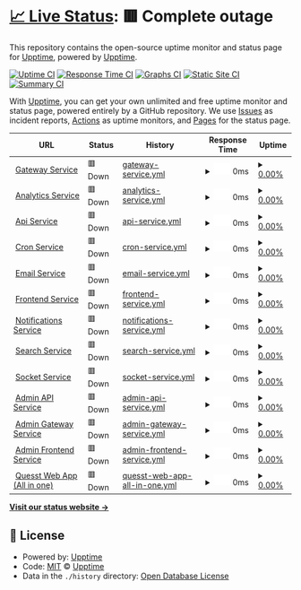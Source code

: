 # [📈 Live Status](https://upptime.github.io/upptime): <!--live status--> **🟥 Complete outage**

This repository contains the open-source uptime monitor and status page for [Upptime](https://upptime.js.org), powered by [Upptime](https://github.com/upptime/upptime).

[![Uptime CI](https://github.com/malik106/qst-client-status-all/workflows/Uptime%20CI/badge.svg)](https://github.com/malik106/qst-client-status-all/actions?query=workflow%3A%22Uptime+CI%22)
[![Response Time CI](https://github.com/malik106/qst-client-status-all/workflows/Response%20Time%20CI/badge.svg)](https://github.com/malik106/qst-client-status-all/actions?query=workflow%3A%22Response+Time+CI%22)
[![Graphs CI](https://github.com/malik106/qst-client-status-all/workflows/Graphs%20CI/badge.svg)](https://github.com/malik106/qst-client-status-all/actions?query=workflow%3A%22Graphs+CI%22)
[![Static Site CI](https://github.com/malik106/qst-client-status-all/workflows/Static%20Site%20CI/badge.svg)](https://github.com/malik106/qst-client-status-all/actions?query=workflow%3A%22Static+Site+CI%22)
[![Summary CI](https://github.com/malik106/qst-client-status-all/workflows/Summary%20CI/badge.svg)](https://github.com/malik106/qst-client-status-all/actions?query=workflow%3A%22Summary+CI%22)

With [Upptime](https://upptime.js.org), you can get your own unlimited and free uptime monitor and status page, powered entirely by a GitHub repository. We use [Issues](https://github.com/upptime/upptime/issues) as incident reports, [Actions](https://github.com/malik106/qst-client-status-all/actions) as uptime monitors, and [Pages](https://upptime.github.io/upptime) for the status page.

<!--start: status pages-->
<!-- This summary is generated by Upptime (https://github.com/upptime/upptime) -->
<!-- Do not edit this manually, your changes will be overwritten -->
<!-- prettier-ignore -->
| URL | Status | History | Response Time | Uptime |
| --- | ------ | ------- | ------------- | ------ |
| <img alt="" src="https://icons.duckduckgo.com/ip3/quessttechnologies.com.ico" height="13"> [Gateway Service](https://quessttechnologies.com/gateway/healthcheck) | 🟥 Down | [gateway-service.yml](https://github.com/quesst-technologies/qst-admin-status-all/commits/HEAD/history/gateway-service.yml) | <details><summary><img alt="Response time graph" src="./graphs/gateway-service/response-time-week.png" height="20"> 0ms</summary><br><a href="https://status.admin.quessttechnologies.com/history/gateway-service"><img alt="Response time 762" src="https://img.shields.io/endpoint?url=https%3A%2F%2Fraw.githubusercontent.com%2Fquesst-technologies%2Fqst-admin-status-all%2FHEAD%2Fapi%2Fgateway-service%2Fresponse-time.json"></a><br><a href="https://status.admin.quessttechnologies.com/history/gateway-service"><img alt="24-hour response time 0" src="https://img.shields.io/endpoint?url=https%3A%2F%2Fraw.githubusercontent.com%2Fquesst-technologies%2Fqst-admin-status-all%2FHEAD%2Fapi%2Fgateway-service%2Fresponse-time-day.json"></a><br><a href="https://status.admin.quessttechnologies.com/history/gateway-service"><img alt="7-day response time 0" src="https://img.shields.io/endpoint?url=https%3A%2F%2Fraw.githubusercontent.com%2Fquesst-technologies%2Fqst-admin-status-all%2FHEAD%2Fapi%2Fgateway-service%2Fresponse-time-week.json"></a><br><a href="https://status.admin.quessttechnologies.com/history/gateway-service"><img alt="30-day response time 0" src="https://img.shields.io/endpoint?url=https%3A%2F%2Fraw.githubusercontent.com%2Fquesst-technologies%2Fqst-admin-status-all%2FHEAD%2Fapi%2Fgateway-service%2Fresponse-time-month.json"></a><br><a href="https://status.admin.quessttechnologies.com/history/gateway-service"><img alt="1-year response time 762" src="https://img.shields.io/endpoint?url=https%3A%2F%2Fraw.githubusercontent.com%2Fquesst-technologies%2Fqst-admin-status-all%2FHEAD%2Fapi%2Fgateway-service%2Fresponse-time-year.json"></a></details> | <details><summary><a href="https://status.admin.quessttechnologies.com/history/gateway-service">0.00%</a></summary><a href="https://status.admin.quessttechnologies.com/history/gateway-service"><img alt="All-time uptime 52.18%" src="https://img.shields.io/endpoint?url=https%3A%2F%2Fraw.githubusercontent.com%2Fquesst-technologies%2Fqst-admin-status-all%2FHEAD%2Fapi%2Fgateway-service%2Fuptime.json"></a><br><a href="https://status.admin.quessttechnologies.com/history/gateway-service"><img alt="24-hour uptime 0.00%" src="https://img.shields.io/endpoint?url=https%3A%2F%2Fraw.githubusercontent.com%2Fquesst-technologies%2Fqst-admin-status-all%2FHEAD%2Fapi%2Fgateway-service%2Fuptime-day.json"></a><br><a href="https://status.admin.quessttechnologies.com/history/gateway-service"><img alt="7-day uptime 0.00%" src="https://img.shields.io/endpoint?url=https%3A%2F%2Fraw.githubusercontent.com%2Fquesst-technologies%2Fqst-admin-status-all%2FHEAD%2Fapi%2Fgateway-service%2Fuptime-week.json"></a><br><a href="https://status.admin.quessttechnologies.com/history/gateway-service"><img alt="30-day uptime 1.38%" src="https://img.shields.io/endpoint?url=https%3A%2F%2Fraw.githubusercontent.com%2Fquesst-technologies%2Fqst-admin-status-all%2FHEAD%2Fapi%2Fgateway-service%2Fuptime-month.json"></a><br><a href="https://status.admin.quessttechnologies.com/history/gateway-service"><img alt="1-year uptime 52.18%" src="https://img.shields.io/endpoint?url=https%3A%2F%2Fraw.githubusercontent.com%2Fquesst-technologies%2Fqst-admin-status-all%2FHEAD%2Fapi%2Fgateway-service%2Fuptime-year.json"></a></details>
| <img alt="" src="https://icons.duckduckgo.com/ip3/quessttechnologies.com.ico" height="13"> [Analytics Service](https://quessttechnologies.com/analytics/healthcheck) | 🟥 Down | [analytics-service.yml](https://github.com/quesst-technologies/qst-admin-status-all/commits/HEAD/history/analytics-service.yml) | <details><summary><img alt="Response time graph" src="./graphs/analytics-service/response-time-week.png" height="20"> 0ms</summary><br><a href="https://status.admin.quessttechnologies.com/history/analytics-service"><img alt="Response time 434" src="https://img.shields.io/endpoint?url=https%3A%2F%2Fraw.githubusercontent.com%2Fquesst-technologies%2Fqst-admin-status-all%2FHEAD%2Fapi%2Fanalytics-service%2Fresponse-time.json"></a><br><a href="https://status.admin.quessttechnologies.com/history/analytics-service"><img alt="24-hour response time 0" src="https://img.shields.io/endpoint?url=https%3A%2F%2Fraw.githubusercontent.com%2Fquesst-technologies%2Fqst-admin-status-all%2FHEAD%2Fapi%2Fanalytics-service%2Fresponse-time-day.json"></a><br><a href="https://status.admin.quessttechnologies.com/history/analytics-service"><img alt="7-day response time 0" src="https://img.shields.io/endpoint?url=https%3A%2F%2Fraw.githubusercontent.com%2Fquesst-technologies%2Fqst-admin-status-all%2FHEAD%2Fapi%2Fanalytics-service%2Fresponse-time-week.json"></a><br><a href="https://status.admin.quessttechnologies.com/history/analytics-service"><img alt="30-day response time 0" src="https://img.shields.io/endpoint?url=https%3A%2F%2Fraw.githubusercontent.com%2Fquesst-technologies%2Fqst-admin-status-all%2FHEAD%2Fapi%2Fanalytics-service%2Fresponse-time-month.json"></a><br><a href="https://status.admin.quessttechnologies.com/history/analytics-service"><img alt="1-year response time 434" src="https://img.shields.io/endpoint?url=https%3A%2F%2Fraw.githubusercontent.com%2Fquesst-technologies%2Fqst-admin-status-all%2FHEAD%2Fapi%2Fanalytics-service%2Fresponse-time-year.json"></a></details> | <details><summary><a href="https://status.admin.quessttechnologies.com/history/analytics-service">0.00%</a></summary><a href="https://status.admin.quessttechnologies.com/history/analytics-service"><img alt="All-time uptime 52.16%" src="https://img.shields.io/endpoint?url=https%3A%2F%2Fraw.githubusercontent.com%2Fquesst-technologies%2Fqst-admin-status-all%2FHEAD%2Fapi%2Fanalytics-service%2Fuptime.json"></a><br><a href="https://status.admin.quessttechnologies.com/history/analytics-service"><img alt="24-hour uptime 0.00%" src="https://img.shields.io/endpoint?url=https%3A%2F%2Fraw.githubusercontent.com%2Fquesst-technologies%2Fqst-admin-status-all%2FHEAD%2Fapi%2Fanalytics-service%2Fuptime-day.json"></a><br><a href="https://status.admin.quessttechnologies.com/history/analytics-service"><img alt="7-day uptime 0.00%" src="https://img.shields.io/endpoint?url=https%3A%2F%2Fraw.githubusercontent.com%2Fquesst-technologies%2Fqst-admin-status-all%2FHEAD%2Fapi%2Fanalytics-service%2Fuptime-week.json"></a><br><a href="https://status.admin.quessttechnologies.com/history/analytics-service"><img alt="30-day uptime 1.38%" src="https://img.shields.io/endpoint?url=https%3A%2F%2Fraw.githubusercontent.com%2Fquesst-technologies%2Fqst-admin-status-all%2FHEAD%2Fapi%2Fanalytics-service%2Fuptime-month.json"></a><br><a href="https://status.admin.quessttechnologies.com/history/analytics-service"><img alt="1-year uptime 52.16%" src="https://img.shields.io/endpoint?url=https%3A%2F%2Fraw.githubusercontent.com%2Fquesst-technologies%2Fqst-admin-status-all%2FHEAD%2Fapi%2Fanalytics-service%2Fuptime-year.json"></a></details>
| <img alt="" src="https://icons.duckduckgo.com/ip3/quessttechnologies.com.ico" height="13"> [Api Service](https://quessttechnologies.com/api/healthcheck) | 🟥 Down | [api-service.yml](https://github.com/quesst-technologies/qst-admin-status-all/commits/HEAD/history/api-service.yml) | <details><summary><img alt="Response time graph" src="./graphs/api-service/response-time-week.png" height="20"> 0ms</summary><br><a href="https://status.admin.quessttechnologies.com/history/api-service"><img alt="Response time 233" src="https://img.shields.io/endpoint?url=https%3A%2F%2Fraw.githubusercontent.com%2Fquesst-technologies%2Fqst-admin-status-all%2FHEAD%2Fapi%2Fapi-service%2Fresponse-time.json"></a><br><a href="https://status.admin.quessttechnologies.com/history/api-service"><img alt="24-hour response time 0" src="https://img.shields.io/endpoint?url=https%3A%2F%2Fraw.githubusercontent.com%2Fquesst-technologies%2Fqst-admin-status-all%2FHEAD%2Fapi%2Fapi-service%2Fresponse-time-day.json"></a><br><a href="https://status.admin.quessttechnologies.com/history/api-service"><img alt="7-day response time 0" src="https://img.shields.io/endpoint?url=https%3A%2F%2Fraw.githubusercontent.com%2Fquesst-technologies%2Fqst-admin-status-all%2FHEAD%2Fapi%2Fapi-service%2Fresponse-time-week.json"></a><br><a href="https://status.admin.quessttechnologies.com/history/api-service"><img alt="30-day response time 0" src="https://img.shields.io/endpoint?url=https%3A%2F%2Fraw.githubusercontent.com%2Fquesst-technologies%2Fqst-admin-status-all%2FHEAD%2Fapi%2Fapi-service%2Fresponse-time-month.json"></a><br><a href="https://status.admin.quessttechnologies.com/history/api-service"><img alt="1-year response time 233" src="https://img.shields.io/endpoint?url=https%3A%2F%2Fraw.githubusercontent.com%2Fquesst-technologies%2Fqst-admin-status-all%2FHEAD%2Fapi%2Fapi-service%2Fresponse-time-year.json"></a></details> | <details><summary><a href="https://status.admin.quessttechnologies.com/history/api-service">0.00%</a></summary><a href="https://status.admin.quessttechnologies.com/history/api-service"><img alt="All-time uptime 52.17%" src="https://img.shields.io/endpoint?url=https%3A%2F%2Fraw.githubusercontent.com%2Fquesst-technologies%2Fqst-admin-status-all%2FHEAD%2Fapi%2Fapi-service%2Fuptime.json"></a><br><a href="https://status.admin.quessttechnologies.com/history/api-service"><img alt="24-hour uptime 0.00%" src="https://img.shields.io/endpoint?url=https%3A%2F%2Fraw.githubusercontent.com%2Fquesst-technologies%2Fqst-admin-status-all%2FHEAD%2Fapi%2Fapi-service%2Fuptime-day.json"></a><br><a href="https://status.admin.quessttechnologies.com/history/api-service"><img alt="7-day uptime 0.00%" src="https://img.shields.io/endpoint?url=https%3A%2F%2Fraw.githubusercontent.com%2Fquesst-technologies%2Fqst-admin-status-all%2FHEAD%2Fapi%2Fapi-service%2Fuptime-week.json"></a><br><a href="https://status.admin.quessttechnologies.com/history/api-service"><img alt="30-day uptime 1.38%" src="https://img.shields.io/endpoint?url=https%3A%2F%2Fraw.githubusercontent.com%2Fquesst-technologies%2Fqst-admin-status-all%2FHEAD%2Fapi%2Fapi-service%2Fuptime-month.json"></a><br><a href="https://status.admin.quessttechnologies.com/history/api-service"><img alt="1-year uptime 52.17%" src="https://img.shields.io/endpoint?url=https%3A%2F%2Fraw.githubusercontent.com%2Fquesst-technologies%2Fqst-admin-status-all%2FHEAD%2Fapi%2Fapi-service%2Fuptime-year.json"></a></details>
| <img alt="" src="https://icons.duckduckgo.com/ip3/quessttechnologies.com.ico" height="13"> [Cron Service](https://quessttechnologies.com/cron/healthcheck) | 🟥 Down | [cron-service.yml](https://github.com/quesst-technologies/qst-admin-status-all/commits/HEAD/history/cron-service.yml) | <details><summary><img alt="Response time graph" src="./graphs/cron-service/response-time-week.png" height="20"> 0ms</summary><br><a href="https://status.admin.quessttechnologies.com/history/cron-service"><img alt="Response time 234" src="https://img.shields.io/endpoint?url=https%3A%2F%2Fraw.githubusercontent.com%2Fquesst-technologies%2Fqst-admin-status-all%2FHEAD%2Fapi%2Fcron-service%2Fresponse-time.json"></a><br><a href="https://status.admin.quessttechnologies.com/history/cron-service"><img alt="24-hour response time 0" src="https://img.shields.io/endpoint?url=https%3A%2F%2Fraw.githubusercontent.com%2Fquesst-technologies%2Fqst-admin-status-all%2FHEAD%2Fapi%2Fcron-service%2Fresponse-time-day.json"></a><br><a href="https://status.admin.quessttechnologies.com/history/cron-service"><img alt="7-day response time 0" src="https://img.shields.io/endpoint?url=https%3A%2F%2Fraw.githubusercontent.com%2Fquesst-technologies%2Fqst-admin-status-all%2FHEAD%2Fapi%2Fcron-service%2Fresponse-time-week.json"></a><br><a href="https://status.admin.quessttechnologies.com/history/cron-service"><img alt="30-day response time 0" src="https://img.shields.io/endpoint?url=https%3A%2F%2Fraw.githubusercontent.com%2Fquesst-technologies%2Fqst-admin-status-all%2FHEAD%2Fapi%2Fcron-service%2Fresponse-time-month.json"></a><br><a href="https://status.admin.quessttechnologies.com/history/cron-service"><img alt="1-year response time 234" src="https://img.shields.io/endpoint?url=https%3A%2F%2Fraw.githubusercontent.com%2Fquesst-technologies%2Fqst-admin-status-all%2FHEAD%2Fapi%2Fcron-service%2Fresponse-time-year.json"></a></details> | <details><summary><a href="https://status.admin.quessttechnologies.com/history/cron-service">0.00%</a></summary><a href="https://status.admin.quessttechnologies.com/history/cron-service"><img alt="All-time uptime 52.17%" src="https://img.shields.io/endpoint?url=https%3A%2F%2Fraw.githubusercontent.com%2Fquesst-technologies%2Fqst-admin-status-all%2FHEAD%2Fapi%2Fcron-service%2Fuptime.json"></a><br><a href="https://status.admin.quessttechnologies.com/history/cron-service"><img alt="24-hour uptime 0.00%" src="https://img.shields.io/endpoint?url=https%3A%2F%2Fraw.githubusercontent.com%2Fquesst-technologies%2Fqst-admin-status-all%2FHEAD%2Fapi%2Fcron-service%2Fuptime-day.json"></a><br><a href="https://status.admin.quessttechnologies.com/history/cron-service"><img alt="7-day uptime 0.00%" src="https://img.shields.io/endpoint?url=https%3A%2F%2Fraw.githubusercontent.com%2Fquesst-technologies%2Fqst-admin-status-all%2FHEAD%2Fapi%2Fcron-service%2Fuptime-week.json"></a><br><a href="https://status.admin.quessttechnologies.com/history/cron-service"><img alt="30-day uptime 1.38%" src="https://img.shields.io/endpoint?url=https%3A%2F%2Fraw.githubusercontent.com%2Fquesst-technologies%2Fqst-admin-status-all%2FHEAD%2Fapi%2Fcron-service%2Fuptime-month.json"></a><br><a href="https://status.admin.quessttechnologies.com/history/cron-service"><img alt="1-year uptime 52.17%" src="https://img.shields.io/endpoint?url=https%3A%2F%2Fraw.githubusercontent.com%2Fquesst-technologies%2Fqst-admin-status-all%2FHEAD%2Fapi%2Fcron-service%2Fuptime-year.json"></a></details>
| <img alt="" src="https://icons.duckduckgo.com/ip3/quessttechnologies.com.ico" height="13"> [Email Service](https://quessttechnologies.com/email/healthcheck) | 🟥 Down | [email-service.yml](https://github.com/quesst-technologies/qst-admin-status-all/commits/HEAD/history/email-service.yml) | <details><summary><img alt="Response time graph" src="./graphs/email-service/response-time-week.png" height="20"> 0ms</summary><br><a href="https://status.admin.quessttechnologies.com/history/email-service"><img alt="Response time 227" src="https://img.shields.io/endpoint?url=https%3A%2F%2Fraw.githubusercontent.com%2Fquesst-technologies%2Fqst-admin-status-all%2FHEAD%2Fapi%2Femail-service%2Fresponse-time.json"></a><br><a href="https://status.admin.quessttechnologies.com/history/email-service"><img alt="24-hour response time 0" src="https://img.shields.io/endpoint?url=https%3A%2F%2Fraw.githubusercontent.com%2Fquesst-technologies%2Fqst-admin-status-all%2FHEAD%2Fapi%2Femail-service%2Fresponse-time-day.json"></a><br><a href="https://status.admin.quessttechnologies.com/history/email-service"><img alt="7-day response time 0" src="https://img.shields.io/endpoint?url=https%3A%2F%2Fraw.githubusercontent.com%2Fquesst-technologies%2Fqst-admin-status-all%2FHEAD%2Fapi%2Femail-service%2Fresponse-time-week.json"></a><br><a href="https://status.admin.quessttechnologies.com/history/email-service"><img alt="30-day response time 0" src="https://img.shields.io/endpoint?url=https%3A%2F%2Fraw.githubusercontent.com%2Fquesst-technologies%2Fqst-admin-status-all%2FHEAD%2Fapi%2Femail-service%2Fresponse-time-month.json"></a><br><a href="https://status.admin.quessttechnologies.com/history/email-service"><img alt="1-year response time 227" src="https://img.shields.io/endpoint?url=https%3A%2F%2Fraw.githubusercontent.com%2Fquesst-technologies%2Fqst-admin-status-all%2FHEAD%2Fapi%2Femail-service%2Fresponse-time-year.json"></a></details> | <details><summary><a href="https://status.admin.quessttechnologies.com/history/email-service">0.00%</a></summary><a href="https://status.admin.quessttechnologies.com/history/email-service"><img alt="All-time uptime 52.17%" src="https://img.shields.io/endpoint?url=https%3A%2F%2Fraw.githubusercontent.com%2Fquesst-technologies%2Fqst-admin-status-all%2FHEAD%2Fapi%2Femail-service%2Fuptime.json"></a><br><a href="https://status.admin.quessttechnologies.com/history/email-service"><img alt="24-hour uptime 0.00%" src="https://img.shields.io/endpoint?url=https%3A%2F%2Fraw.githubusercontent.com%2Fquesst-technologies%2Fqst-admin-status-all%2FHEAD%2Fapi%2Femail-service%2Fuptime-day.json"></a><br><a href="https://status.admin.quessttechnologies.com/history/email-service"><img alt="7-day uptime 0.00%" src="https://img.shields.io/endpoint?url=https%3A%2F%2Fraw.githubusercontent.com%2Fquesst-technologies%2Fqst-admin-status-all%2FHEAD%2Fapi%2Femail-service%2Fuptime-week.json"></a><br><a href="https://status.admin.quessttechnologies.com/history/email-service"><img alt="30-day uptime 1.38%" src="https://img.shields.io/endpoint?url=https%3A%2F%2Fraw.githubusercontent.com%2Fquesst-technologies%2Fqst-admin-status-all%2FHEAD%2Fapi%2Femail-service%2Fuptime-month.json"></a><br><a href="https://status.admin.quessttechnologies.com/history/email-service"><img alt="1-year uptime 52.17%" src="https://img.shields.io/endpoint?url=https%3A%2F%2Fraw.githubusercontent.com%2Fquesst-technologies%2Fqst-admin-status-all%2FHEAD%2Fapi%2Femail-service%2Fuptime-year.json"></a></details>
| <img alt="" src="https://icons.duckduckgo.com/ip3/quessttechnologies.com.ico" height="13"> [Frontend Service](https://quessttechnologies.com/frontend/healthcheck) | 🟥 Down | [frontend-service.yml](https://github.com/quesst-technologies/qst-admin-status-all/commits/HEAD/history/frontend-service.yml) | <details><summary><img alt="Response time graph" src="./graphs/frontend-service/response-time-week.png" height="20"> 0ms</summary><br><a href="https://status.admin.quessttechnologies.com/history/frontend-service"><img alt="Response time 1888" src="https://img.shields.io/endpoint?url=https%3A%2F%2Fraw.githubusercontent.com%2Fquesst-technologies%2Fqst-admin-status-all%2FHEAD%2Fapi%2Ffrontend-service%2Fresponse-time.json"></a><br><a href="https://status.admin.quessttechnologies.com/history/frontend-service"><img alt="24-hour response time 0" src="https://img.shields.io/endpoint?url=https%3A%2F%2Fraw.githubusercontent.com%2Fquesst-technologies%2Fqst-admin-status-all%2FHEAD%2Fapi%2Ffrontend-service%2Fresponse-time-day.json"></a><br><a href="https://status.admin.quessttechnologies.com/history/frontend-service"><img alt="7-day response time 0" src="https://img.shields.io/endpoint?url=https%3A%2F%2Fraw.githubusercontent.com%2Fquesst-technologies%2Fqst-admin-status-all%2FHEAD%2Fapi%2Ffrontend-service%2Fresponse-time-week.json"></a><br><a href="https://status.admin.quessttechnologies.com/history/frontend-service"><img alt="30-day response time 0" src="https://img.shields.io/endpoint?url=https%3A%2F%2Fraw.githubusercontent.com%2Fquesst-technologies%2Fqst-admin-status-all%2FHEAD%2Fapi%2Ffrontend-service%2Fresponse-time-month.json"></a><br><a href="https://status.admin.quessttechnologies.com/history/frontend-service"><img alt="1-year response time 1888" src="https://img.shields.io/endpoint?url=https%3A%2F%2Fraw.githubusercontent.com%2Fquesst-technologies%2Fqst-admin-status-all%2FHEAD%2Fapi%2Ffrontend-service%2Fresponse-time-year.json"></a></details> | <details><summary><a href="https://status.admin.quessttechnologies.com/history/frontend-service">0.00%</a></summary><a href="https://status.admin.quessttechnologies.com/history/frontend-service"><img alt="All-time uptime 28.69%" src="https://img.shields.io/endpoint?url=https%3A%2F%2Fraw.githubusercontent.com%2Fquesst-technologies%2Fqst-admin-status-all%2FHEAD%2Fapi%2Ffrontend-service%2Fuptime.json"></a><br><a href="https://status.admin.quessttechnologies.com/history/frontend-service"><img alt="24-hour uptime 0.00%" src="https://img.shields.io/endpoint?url=https%3A%2F%2Fraw.githubusercontent.com%2Fquesst-technologies%2Fqst-admin-status-all%2FHEAD%2Fapi%2Ffrontend-service%2Fuptime-day.json"></a><br><a href="https://status.admin.quessttechnologies.com/history/frontend-service"><img alt="7-day uptime 0.00%" src="https://img.shields.io/endpoint?url=https%3A%2F%2Fraw.githubusercontent.com%2Fquesst-technologies%2Fqst-admin-status-all%2FHEAD%2Fapi%2Ffrontend-service%2Fuptime-week.json"></a><br><a href="https://status.admin.quessttechnologies.com/history/frontend-service"><img alt="30-day uptime 1.38%" src="https://img.shields.io/endpoint?url=https%3A%2F%2Fraw.githubusercontent.com%2Fquesst-technologies%2Fqst-admin-status-all%2FHEAD%2Fapi%2Ffrontend-service%2Fuptime-month.json"></a><br><a href="https://status.admin.quessttechnologies.com/history/frontend-service"><img alt="1-year uptime 28.69%" src="https://img.shields.io/endpoint?url=https%3A%2F%2Fraw.githubusercontent.com%2Fquesst-technologies%2Fqst-admin-status-all%2FHEAD%2Fapi%2Ffrontend-service%2Fuptime-year.json"></a></details>
| <img alt="" src="https://icons.duckduckgo.com/ip3/quessttechnologies.com.ico" height="13"> [Notifications Service](https://quessttechnologies.com/notifications/healthcheck) | 🟥 Down | [notifications-service.yml](https://github.com/quesst-technologies/qst-admin-status-all/commits/HEAD/history/notifications-service.yml) | <details><summary><img alt="Response time graph" src="./graphs/notifications-service/response-time-week.png" height="20"> 0ms</summary><br><a href="https://status.admin.quessttechnologies.com/history/notifications-service"><img alt="Response time 906" src="https://img.shields.io/endpoint?url=https%3A%2F%2Fraw.githubusercontent.com%2Fquesst-technologies%2Fqst-admin-status-all%2FHEAD%2Fapi%2Fnotifications-service%2Fresponse-time.json"></a><br><a href="https://status.admin.quessttechnologies.com/history/notifications-service"><img alt="24-hour response time 0" src="https://img.shields.io/endpoint?url=https%3A%2F%2Fraw.githubusercontent.com%2Fquesst-technologies%2Fqst-admin-status-all%2FHEAD%2Fapi%2Fnotifications-service%2Fresponse-time-day.json"></a><br><a href="https://status.admin.quessttechnologies.com/history/notifications-service"><img alt="7-day response time 0" src="https://img.shields.io/endpoint?url=https%3A%2F%2Fraw.githubusercontent.com%2Fquesst-technologies%2Fqst-admin-status-all%2FHEAD%2Fapi%2Fnotifications-service%2Fresponse-time-week.json"></a><br><a href="https://status.admin.quessttechnologies.com/history/notifications-service"><img alt="30-day response time 0" src="https://img.shields.io/endpoint?url=https%3A%2F%2Fraw.githubusercontent.com%2Fquesst-technologies%2Fqst-admin-status-all%2FHEAD%2Fapi%2Fnotifications-service%2Fresponse-time-month.json"></a><br><a href="https://status.admin.quessttechnologies.com/history/notifications-service"><img alt="1-year response time 906" src="https://img.shields.io/endpoint?url=https%3A%2F%2Fraw.githubusercontent.com%2Fquesst-technologies%2Fqst-admin-status-all%2FHEAD%2Fapi%2Fnotifications-service%2Fresponse-time-year.json"></a></details> | <details><summary><a href="https://status.admin.quessttechnologies.com/history/notifications-service">0.00%</a></summary><a href="https://status.admin.quessttechnologies.com/history/notifications-service"><img alt="All-time uptime 41.77%" src="https://img.shields.io/endpoint?url=https%3A%2F%2Fraw.githubusercontent.com%2Fquesst-technologies%2Fqst-admin-status-all%2FHEAD%2Fapi%2Fnotifications-service%2Fuptime.json"></a><br><a href="https://status.admin.quessttechnologies.com/history/notifications-service"><img alt="24-hour uptime 0.00%" src="https://img.shields.io/endpoint?url=https%3A%2F%2Fraw.githubusercontent.com%2Fquesst-technologies%2Fqst-admin-status-all%2FHEAD%2Fapi%2Fnotifications-service%2Fuptime-day.json"></a><br><a href="https://status.admin.quessttechnologies.com/history/notifications-service"><img alt="7-day uptime 0.00%" src="https://img.shields.io/endpoint?url=https%3A%2F%2Fraw.githubusercontent.com%2Fquesst-technologies%2Fqst-admin-status-all%2FHEAD%2Fapi%2Fnotifications-service%2Fuptime-week.json"></a><br><a href="https://status.admin.quessttechnologies.com/history/notifications-service"><img alt="30-day uptime 1.38%" src="https://img.shields.io/endpoint?url=https%3A%2F%2Fraw.githubusercontent.com%2Fquesst-technologies%2Fqst-admin-status-all%2FHEAD%2Fapi%2Fnotifications-service%2Fuptime-month.json"></a><br><a href="https://status.admin.quessttechnologies.com/history/notifications-service"><img alt="1-year uptime 41.77%" src="https://img.shields.io/endpoint?url=https%3A%2F%2Fraw.githubusercontent.com%2Fquesst-technologies%2Fqst-admin-status-all%2FHEAD%2Fapi%2Fnotifications-service%2Fuptime-year.json"></a></details>
| <img alt="" src="https://icons.duckduckgo.com/ip3/quessttechnologies.com.ico" height="13"> [Search Service](https://quessttechnologies.com/search/healthcheck) | 🟥 Down | [search-service.yml](https://github.com/quesst-technologies/qst-admin-status-all/commits/HEAD/history/search-service.yml) | <details><summary><img alt="Response time graph" src="./graphs/search-service/response-time-week.png" height="20"> 0ms</summary><br><a href="https://status.admin.quessttechnologies.com/history/search-service"><img alt="Response time 260" src="https://img.shields.io/endpoint?url=https%3A%2F%2Fraw.githubusercontent.com%2Fquesst-technologies%2Fqst-admin-status-all%2FHEAD%2Fapi%2Fsearch-service%2Fresponse-time.json"></a><br><a href="https://status.admin.quessttechnologies.com/history/search-service"><img alt="24-hour response time 0" src="https://img.shields.io/endpoint?url=https%3A%2F%2Fraw.githubusercontent.com%2Fquesst-technologies%2Fqst-admin-status-all%2FHEAD%2Fapi%2Fsearch-service%2Fresponse-time-day.json"></a><br><a href="https://status.admin.quessttechnologies.com/history/search-service"><img alt="7-day response time 0" src="https://img.shields.io/endpoint?url=https%3A%2F%2Fraw.githubusercontent.com%2Fquesst-technologies%2Fqst-admin-status-all%2FHEAD%2Fapi%2Fsearch-service%2Fresponse-time-week.json"></a><br><a href="https://status.admin.quessttechnologies.com/history/search-service"><img alt="30-day response time 0" src="https://img.shields.io/endpoint?url=https%3A%2F%2Fraw.githubusercontent.com%2Fquesst-technologies%2Fqst-admin-status-all%2FHEAD%2Fapi%2Fsearch-service%2Fresponse-time-month.json"></a><br><a href="https://status.admin.quessttechnologies.com/history/search-service"><img alt="1-year response time 260" src="https://img.shields.io/endpoint?url=https%3A%2F%2Fraw.githubusercontent.com%2Fquesst-technologies%2Fqst-admin-status-all%2FHEAD%2Fapi%2Fsearch-service%2Fresponse-time-year.json"></a></details> | <details><summary><a href="https://status.admin.quessttechnologies.com/history/search-service">0.00%</a></summary><a href="https://status.admin.quessttechnologies.com/history/search-service"><img alt="All-time uptime 52.16%" src="https://img.shields.io/endpoint?url=https%3A%2F%2Fraw.githubusercontent.com%2Fquesst-technologies%2Fqst-admin-status-all%2FHEAD%2Fapi%2Fsearch-service%2Fuptime.json"></a><br><a href="https://status.admin.quessttechnologies.com/history/search-service"><img alt="24-hour uptime 0.00%" src="https://img.shields.io/endpoint?url=https%3A%2F%2Fraw.githubusercontent.com%2Fquesst-technologies%2Fqst-admin-status-all%2FHEAD%2Fapi%2Fsearch-service%2Fuptime-day.json"></a><br><a href="https://status.admin.quessttechnologies.com/history/search-service"><img alt="7-day uptime 0.00%" src="https://img.shields.io/endpoint?url=https%3A%2F%2Fraw.githubusercontent.com%2Fquesst-technologies%2Fqst-admin-status-all%2FHEAD%2Fapi%2Fsearch-service%2Fuptime-week.json"></a><br><a href="https://status.admin.quessttechnologies.com/history/search-service"><img alt="30-day uptime 1.38%" src="https://img.shields.io/endpoint?url=https%3A%2F%2Fraw.githubusercontent.com%2Fquesst-technologies%2Fqst-admin-status-all%2FHEAD%2Fapi%2Fsearch-service%2Fuptime-month.json"></a><br><a href="https://status.admin.quessttechnologies.com/history/search-service"><img alt="1-year uptime 52.16%" src="https://img.shields.io/endpoint?url=https%3A%2F%2Fraw.githubusercontent.com%2Fquesst-technologies%2Fqst-admin-status-all%2FHEAD%2Fapi%2Fsearch-service%2Fuptime-year.json"></a></details>
| <img alt="" src="https://icons.duckduckgo.com/ip3/quessttechnologies.com.ico" height="13"> [Socket Service](https://quessttechnologies.com/socket/healthcheck) | 🟥 Down | [socket-service.yml](https://github.com/quesst-technologies/qst-admin-status-all/commits/HEAD/history/socket-service.yml) | <details><summary><img alt="Response time graph" src="./graphs/socket-service/response-time-week.png" height="20"> 0ms</summary><br><a href="https://status.admin.quessttechnologies.com/history/socket-service"><img alt="Response time 224" src="https://img.shields.io/endpoint?url=https%3A%2F%2Fraw.githubusercontent.com%2Fquesst-technologies%2Fqst-admin-status-all%2FHEAD%2Fapi%2Fsocket-service%2Fresponse-time.json"></a><br><a href="https://status.admin.quessttechnologies.com/history/socket-service"><img alt="24-hour response time 0" src="https://img.shields.io/endpoint?url=https%3A%2F%2Fraw.githubusercontent.com%2Fquesst-technologies%2Fqst-admin-status-all%2FHEAD%2Fapi%2Fsocket-service%2Fresponse-time-day.json"></a><br><a href="https://status.admin.quessttechnologies.com/history/socket-service"><img alt="7-day response time 0" src="https://img.shields.io/endpoint?url=https%3A%2F%2Fraw.githubusercontent.com%2Fquesst-technologies%2Fqst-admin-status-all%2FHEAD%2Fapi%2Fsocket-service%2Fresponse-time-week.json"></a><br><a href="https://status.admin.quessttechnologies.com/history/socket-service"><img alt="30-day response time 0" src="https://img.shields.io/endpoint?url=https%3A%2F%2Fraw.githubusercontent.com%2Fquesst-technologies%2Fqst-admin-status-all%2FHEAD%2Fapi%2Fsocket-service%2Fresponse-time-month.json"></a><br><a href="https://status.admin.quessttechnologies.com/history/socket-service"><img alt="1-year response time 224" src="https://img.shields.io/endpoint?url=https%3A%2F%2Fraw.githubusercontent.com%2Fquesst-technologies%2Fqst-admin-status-all%2FHEAD%2Fapi%2Fsocket-service%2Fresponse-time-year.json"></a></details> | <details><summary><a href="https://status.admin.quessttechnologies.com/history/socket-service">0.00%</a></summary><a href="https://status.admin.quessttechnologies.com/history/socket-service"><img alt="All-time uptime 52.17%" src="https://img.shields.io/endpoint?url=https%3A%2F%2Fraw.githubusercontent.com%2Fquesst-technologies%2Fqst-admin-status-all%2FHEAD%2Fapi%2Fsocket-service%2Fuptime.json"></a><br><a href="https://status.admin.quessttechnologies.com/history/socket-service"><img alt="24-hour uptime 0.00%" src="https://img.shields.io/endpoint?url=https%3A%2F%2Fraw.githubusercontent.com%2Fquesst-technologies%2Fqst-admin-status-all%2FHEAD%2Fapi%2Fsocket-service%2Fuptime-day.json"></a><br><a href="https://status.admin.quessttechnologies.com/history/socket-service"><img alt="7-day uptime 0.00%" src="https://img.shields.io/endpoint?url=https%3A%2F%2Fraw.githubusercontent.com%2Fquesst-technologies%2Fqst-admin-status-all%2FHEAD%2Fapi%2Fsocket-service%2Fuptime-week.json"></a><br><a href="https://status.admin.quessttechnologies.com/history/socket-service"><img alt="30-day uptime 1.38%" src="https://img.shields.io/endpoint?url=https%3A%2F%2Fraw.githubusercontent.com%2Fquesst-technologies%2Fqst-admin-status-all%2FHEAD%2Fapi%2Fsocket-service%2Fuptime-month.json"></a><br><a href="https://status.admin.quessttechnologies.com/history/socket-service"><img alt="1-year uptime 52.17%" src="https://img.shields.io/endpoint?url=https%3A%2F%2Fraw.githubusercontent.com%2Fquesst-technologies%2Fqst-admin-status-all%2FHEAD%2Fapi%2Fsocket-service%2Fuptime-year.json"></a></details>
| <img alt="" src="https://icons.duckduckgo.com/ip3/admin.quessttechnologies.com.ico" height="13"> [Admin API Service](https://admin.quessttechnologies.com/api/healthcheck) | 🟥 Down | [admin-api-service.yml](https://github.com/quesst-technologies/qst-admin-status-all/commits/HEAD/history/admin-api-service.yml) | <details><summary><img alt="Response time graph" src="./graphs/admin-api-service/response-time-week.png" height="20"> 0ms</summary><br><a href="https://status.admin.quessttechnologies.com/history/admin-api-service"><img alt="Response time 522" src="https://img.shields.io/endpoint?url=https%3A%2F%2Fraw.githubusercontent.com%2Fquesst-technologies%2Fqst-admin-status-all%2FHEAD%2Fapi%2Fadmin-api-service%2Fresponse-time.json"></a><br><a href="https://status.admin.quessttechnologies.com/history/admin-api-service"><img alt="24-hour response time 0" src="https://img.shields.io/endpoint?url=https%3A%2F%2Fraw.githubusercontent.com%2Fquesst-technologies%2Fqst-admin-status-all%2FHEAD%2Fapi%2Fadmin-api-service%2Fresponse-time-day.json"></a><br><a href="https://status.admin.quessttechnologies.com/history/admin-api-service"><img alt="7-day response time 0" src="https://img.shields.io/endpoint?url=https%3A%2F%2Fraw.githubusercontent.com%2Fquesst-technologies%2Fqst-admin-status-all%2FHEAD%2Fapi%2Fadmin-api-service%2Fresponse-time-week.json"></a><br><a href="https://status.admin.quessttechnologies.com/history/admin-api-service"><img alt="30-day response time 0" src="https://img.shields.io/endpoint?url=https%3A%2F%2Fraw.githubusercontent.com%2Fquesst-technologies%2Fqst-admin-status-all%2FHEAD%2Fapi%2Fadmin-api-service%2Fresponse-time-month.json"></a><br><a href="https://status.admin.quessttechnologies.com/history/admin-api-service"><img alt="1-year response time 522" src="https://img.shields.io/endpoint?url=https%3A%2F%2Fraw.githubusercontent.com%2Fquesst-technologies%2Fqst-admin-status-all%2FHEAD%2Fapi%2Fadmin-api-service%2Fresponse-time-year.json"></a></details> | <details><summary><a href="https://status.admin.quessttechnologies.com/history/admin-api-service">0.00%</a></summary><a href="https://status.admin.quessttechnologies.com/history/admin-api-service"><img alt="All-time uptime 52.20%" src="https://img.shields.io/endpoint?url=https%3A%2F%2Fraw.githubusercontent.com%2Fquesst-technologies%2Fqst-admin-status-all%2FHEAD%2Fapi%2Fadmin-api-service%2Fuptime.json"></a><br><a href="https://status.admin.quessttechnologies.com/history/admin-api-service"><img alt="24-hour uptime 0.00%" src="https://img.shields.io/endpoint?url=https%3A%2F%2Fraw.githubusercontent.com%2Fquesst-technologies%2Fqst-admin-status-all%2FHEAD%2Fapi%2Fadmin-api-service%2Fuptime-day.json"></a><br><a href="https://status.admin.quessttechnologies.com/history/admin-api-service"><img alt="7-day uptime 0.00%" src="https://img.shields.io/endpoint?url=https%3A%2F%2Fraw.githubusercontent.com%2Fquesst-technologies%2Fqst-admin-status-all%2FHEAD%2Fapi%2Fadmin-api-service%2Fuptime-week.json"></a><br><a href="https://status.admin.quessttechnologies.com/history/admin-api-service"><img alt="30-day uptime 1.38%" src="https://img.shields.io/endpoint?url=https%3A%2F%2Fraw.githubusercontent.com%2Fquesst-technologies%2Fqst-admin-status-all%2FHEAD%2Fapi%2Fadmin-api-service%2Fuptime-month.json"></a><br><a href="https://status.admin.quessttechnologies.com/history/admin-api-service"><img alt="1-year uptime 52.20%" src="https://img.shields.io/endpoint?url=https%3A%2F%2Fraw.githubusercontent.com%2Fquesst-technologies%2Fqst-admin-status-all%2FHEAD%2Fapi%2Fadmin-api-service%2Fuptime-year.json"></a></details>
| <img alt="" src="https://icons.duckduckgo.com/ip3/admin.quessttechnologies.com.ico" height="13"> [Admin Gateway Service](https://admin.quessttechnologies.com/gateway/healthcheck) | 🟥 Down | [admin-gateway-service.yml](https://github.com/quesst-technologies/qst-admin-status-all/commits/HEAD/history/admin-gateway-service.yml) | <details><summary><img alt="Response time graph" src="./graphs/admin-gateway-service/response-time-week.png" height="20"> 0ms</summary><br><a href="https://status.admin.quessttechnologies.com/history/admin-gateway-service"><img alt="Response time 223" src="https://img.shields.io/endpoint?url=https%3A%2F%2Fraw.githubusercontent.com%2Fquesst-technologies%2Fqst-admin-status-all%2FHEAD%2Fapi%2Fadmin-gateway-service%2Fresponse-time.json"></a><br><a href="https://status.admin.quessttechnologies.com/history/admin-gateway-service"><img alt="24-hour response time 0" src="https://img.shields.io/endpoint?url=https%3A%2F%2Fraw.githubusercontent.com%2Fquesst-technologies%2Fqst-admin-status-all%2FHEAD%2Fapi%2Fadmin-gateway-service%2Fresponse-time-day.json"></a><br><a href="https://status.admin.quessttechnologies.com/history/admin-gateway-service"><img alt="7-day response time 0" src="https://img.shields.io/endpoint?url=https%3A%2F%2Fraw.githubusercontent.com%2Fquesst-technologies%2Fqst-admin-status-all%2FHEAD%2Fapi%2Fadmin-gateway-service%2Fresponse-time-week.json"></a><br><a href="https://status.admin.quessttechnologies.com/history/admin-gateway-service"><img alt="30-day response time 0" src="https://img.shields.io/endpoint?url=https%3A%2F%2Fraw.githubusercontent.com%2Fquesst-technologies%2Fqst-admin-status-all%2FHEAD%2Fapi%2Fadmin-gateway-service%2Fresponse-time-month.json"></a><br><a href="https://status.admin.quessttechnologies.com/history/admin-gateway-service"><img alt="1-year response time 223" src="https://img.shields.io/endpoint?url=https%3A%2F%2Fraw.githubusercontent.com%2Fquesst-technologies%2Fqst-admin-status-all%2FHEAD%2Fapi%2Fadmin-gateway-service%2Fresponse-time-year.json"></a></details> | <details><summary><a href="https://status.admin.quessttechnologies.com/history/admin-gateway-service">0.00%</a></summary><a href="https://status.admin.quessttechnologies.com/history/admin-gateway-service"><img alt="All-time uptime 52.20%" src="https://img.shields.io/endpoint?url=https%3A%2F%2Fraw.githubusercontent.com%2Fquesst-technologies%2Fqst-admin-status-all%2FHEAD%2Fapi%2Fadmin-gateway-service%2Fuptime.json"></a><br><a href="https://status.admin.quessttechnologies.com/history/admin-gateway-service"><img alt="24-hour uptime 0.00%" src="https://img.shields.io/endpoint?url=https%3A%2F%2Fraw.githubusercontent.com%2Fquesst-technologies%2Fqst-admin-status-all%2FHEAD%2Fapi%2Fadmin-gateway-service%2Fuptime-day.json"></a><br><a href="https://status.admin.quessttechnologies.com/history/admin-gateway-service"><img alt="7-day uptime 0.00%" src="https://img.shields.io/endpoint?url=https%3A%2F%2Fraw.githubusercontent.com%2Fquesst-technologies%2Fqst-admin-status-all%2FHEAD%2Fapi%2Fadmin-gateway-service%2Fuptime-week.json"></a><br><a href="https://status.admin.quessttechnologies.com/history/admin-gateway-service"><img alt="30-day uptime 1.38%" src="https://img.shields.io/endpoint?url=https%3A%2F%2Fraw.githubusercontent.com%2Fquesst-technologies%2Fqst-admin-status-all%2FHEAD%2Fapi%2Fadmin-gateway-service%2Fuptime-month.json"></a><br><a href="https://status.admin.quessttechnologies.com/history/admin-gateway-service"><img alt="1-year uptime 52.20%" src="https://img.shields.io/endpoint?url=https%3A%2F%2Fraw.githubusercontent.com%2Fquesst-technologies%2Fqst-admin-status-all%2FHEAD%2Fapi%2Fadmin-gateway-service%2Fuptime-year.json"></a></details>
| <img alt="" src="https://icons.duckduckgo.com/ip3/admin.quessttechnologies.com.ico" height="13"> [Admin Frontend Service](https://admin.quessttechnologies.com/frontend/healthcheck) | 🟥 Down | [admin-frontend-service.yml](https://github.com/quesst-technologies/qst-admin-status-all/commits/HEAD/history/admin-frontend-service.yml) | <details><summary><img alt="Response time graph" src="./graphs/admin-frontend-service/response-time-week.png" height="20"> 0ms</summary><br><a href="https://status.admin.quessttechnologies.com/history/admin-frontend-service"><img alt="Response time 1123" src="https://img.shields.io/endpoint?url=https%3A%2F%2Fraw.githubusercontent.com%2Fquesst-technologies%2Fqst-admin-status-all%2FHEAD%2Fapi%2Fadmin-frontend-service%2Fresponse-time.json"></a><br><a href="https://status.admin.quessttechnologies.com/history/admin-frontend-service"><img alt="24-hour response time 0" src="https://img.shields.io/endpoint?url=https%3A%2F%2Fraw.githubusercontent.com%2Fquesst-technologies%2Fqst-admin-status-all%2FHEAD%2Fapi%2Fadmin-frontend-service%2Fresponse-time-day.json"></a><br><a href="https://status.admin.quessttechnologies.com/history/admin-frontend-service"><img alt="7-day response time 0" src="https://img.shields.io/endpoint?url=https%3A%2F%2Fraw.githubusercontent.com%2Fquesst-technologies%2Fqst-admin-status-all%2FHEAD%2Fapi%2Fadmin-frontend-service%2Fresponse-time-week.json"></a><br><a href="https://status.admin.quessttechnologies.com/history/admin-frontend-service"><img alt="30-day response time 0" src="https://img.shields.io/endpoint?url=https%3A%2F%2Fraw.githubusercontent.com%2Fquesst-technologies%2Fqst-admin-status-all%2FHEAD%2Fapi%2Fadmin-frontend-service%2Fresponse-time-month.json"></a><br><a href="https://status.admin.quessttechnologies.com/history/admin-frontend-service"><img alt="1-year response time 1123" src="https://img.shields.io/endpoint?url=https%3A%2F%2Fraw.githubusercontent.com%2Fquesst-technologies%2Fqst-admin-status-all%2FHEAD%2Fapi%2Fadmin-frontend-service%2Fresponse-time-year.json"></a></details> | <details><summary><a href="https://status.admin.quessttechnologies.com/history/admin-frontend-service">0.00%</a></summary><a href="https://status.admin.quessttechnologies.com/history/admin-frontend-service"><img alt="All-time uptime 28.98%" src="https://img.shields.io/endpoint?url=https%3A%2F%2Fraw.githubusercontent.com%2Fquesst-technologies%2Fqst-admin-status-all%2FHEAD%2Fapi%2Fadmin-frontend-service%2Fuptime.json"></a><br><a href="https://status.admin.quessttechnologies.com/history/admin-frontend-service"><img alt="24-hour uptime 0.00%" src="https://img.shields.io/endpoint?url=https%3A%2F%2Fraw.githubusercontent.com%2Fquesst-technologies%2Fqst-admin-status-all%2FHEAD%2Fapi%2Fadmin-frontend-service%2Fuptime-day.json"></a><br><a href="https://status.admin.quessttechnologies.com/history/admin-frontend-service"><img alt="7-day uptime 0.00%" src="https://img.shields.io/endpoint?url=https%3A%2F%2Fraw.githubusercontent.com%2Fquesst-technologies%2Fqst-admin-status-all%2FHEAD%2Fapi%2Fadmin-frontend-service%2Fuptime-week.json"></a><br><a href="https://status.admin.quessttechnologies.com/history/admin-frontend-service"><img alt="30-day uptime 1.38%" src="https://img.shields.io/endpoint?url=https%3A%2F%2Fraw.githubusercontent.com%2Fquesst-technologies%2Fqst-admin-status-all%2FHEAD%2Fapi%2Fadmin-frontend-service%2Fuptime-month.json"></a><br><a href="https://status.admin.quessttechnologies.com/history/admin-frontend-service"><img alt="1-year uptime 28.98%" src="https://img.shields.io/endpoint?url=https%3A%2F%2Fraw.githubusercontent.com%2Fquesst-technologies%2Fqst-admin-status-all%2FHEAD%2Fapi%2Fadmin-frontend-service%2Fuptime-year.json"></a></details>
| <img alt="" src="https://icons.duckduckgo.com/ip3/old.quessttechnologies.com.ico" height="13"> [Quesst Web App (All in one)](http://old.quessttechnologies.com/health-check) | 🟥 Down | [quesst-web-app-all-in-one.yml](https://github.com/quesst-technologies/qst-admin-status-all/commits/HEAD/history/quesst-web-app-all-in-one.yml) | <details><summary><img alt="Response time graph" src="./graphs/quesst-web-app-all-in-one/response-time-week.png" height="20"> 0ms</summary><br><a href="https://status.admin.quessttechnologies.com/history/quesst-web-app-all-in-one"><img alt="Response time 0" src="https://img.shields.io/endpoint?url=https%3A%2F%2Fraw.githubusercontent.com%2Fquesst-technologies%2Fqst-admin-status-all%2FHEAD%2Fapi%2Fquesst-web-app-all-in-one%2Fresponse-time.json"></a><br><a href="https://status.admin.quessttechnologies.com/history/quesst-web-app-all-in-one"><img alt="24-hour response time 0" src="https://img.shields.io/endpoint?url=https%3A%2F%2Fraw.githubusercontent.com%2Fquesst-technologies%2Fqst-admin-status-all%2FHEAD%2Fapi%2Fquesst-web-app-all-in-one%2Fresponse-time-day.json"></a><br><a href="https://status.admin.quessttechnologies.com/history/quesst-web-app-all-in-one"><img alt="7-day response time 0" src="https://img.shields.io/endpoint?url=https%3A%2F%2Fraw.githubusercontent.com%2Fquesst-technologies%2Fqst-admin-status-all%2FHEAD%2Fapi%2Fquesst-web-app-all-in-one%2Fresponse-time-week.json"></a><br><a href="https://status.admin.quessttechnologies.com/history/quesst-web-app-all-in-one"><img alt="30-day response time 0" src="https://img.shields.io/endpoint?url=https%3A%2F%2Fraw.githubusercontent.com%2Fquesst-technologies%2Fqst-admin-status-all%2FHEAD%2Fapi%2Fquesst-web-app-all-in-one%2Fresponse-time-month.json"></a><br><a href="https://status.admin.quessttechnologies.com/history/quesst-web-app-all-in-one"><img alt="1-year response time 0" src="https://img.shields.io/endpoint?url=https%3A%2F%2Fraw.githubusercontent.com%2Fquesst-technologies%2Fqst-admin-status-all%2FHEAD%2Fapi%2Fquesst-web-app-all-in-one%2Fresponse-time-year.json"></a></details> | <details><summary><a href="https://status.admin.quessttechnologies.com/history/quesst-web-app-all-in-one">0.00%</a></summary><a href="https://status.admin.quessttechnologies.com/history/quesst-web-app-all-in-one"><img alt="All-time uptime 45.95%" src="https://img.shields.io/endpoint?url=https%3A%2F%2Fraw.githubusercontent.com%2Fquesst-technologies%2Fqst-admin-status-all%2FHEAD%2Fapi%2Fquesst-web-app-all-in-one%2Fuptime.json"></a><br><a href="https://status.admin.quessttechnologies.com/history/quesst-web-app-all-in-one"><img alt="24-hour uptime 0.00%" src="https://img.shields.io/endpoint?url=https%3A%2F%2Fraw.githubusercontent.com%2Fquesst-technologies%2Fqst-admin-status-all%2FHEAD%2Fapi%2Fquesst-web-app-all-in-one%2Fuptime-day.json"></a><br><a href="https://status.admin.quessttechnologies.com/history/quesst-web-app-all-in-one"><img alt="7-day uptime 0.00%" src="https://img.shields.io/endpoint?url=https%3A%2F%2Fraw.githubusercontent.com%2Fquesst-technologies%2Fqst-admin-status-all%2FHEAD%2Fapi%2Fquesst-web-app-all-in-one%2Fuptime-week.json"></a><br><a href="https://status.admin.quessttechnologies.com/history/quesst-web-app-all-in-one"><img alt="30-day uptime 1.38%" src="https://img.shields.io/endpoint?url=https%3A%2F%2Fraw.githubusercontent.com%2Fquesst-technologies%2Fqst-admin-status-all%2FHEAD%2Fapi%2Fquesst-web-app-all-in-one%2Fuptime-month.json"></a><br><a href="https://status.admin.quessttechnologies.com/history/quesst-web-app-all-in-one"><img alt="1-year uptime 45.95%" src="https://img.shields.io/endpoint?url=https%3A%2F%2Fraw.githubusercontent.com%2Fquesst-technologies%2Fqst-admin-status-all%2FHEAD%2Fapi%2Fquesst-web-app-all-in-one%2Fuptime-year.json"></a></details>

<!--end: status pages-->

[**Visit our status website →**](https://upptime.github.io/upptime)

## 📄 License

- Powered by: [Upptime](https://github.com/upptime/upptime)
- Code: [MIT](./LICENSE) © [Upptime](https://upptime.js.org)
- Data in the `./history` directory: [Open Database License](https://opendatacommons.org/licenses/odbl/1-0/)
